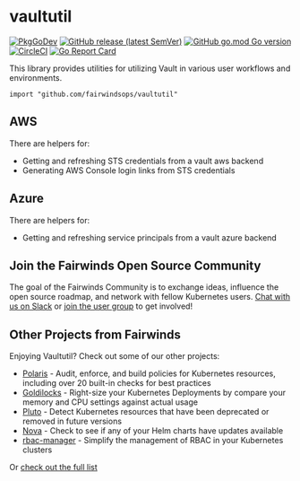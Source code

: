 # vaultutil

[![PkgGoDev][doc-image]][doc-link] [![GitHub release (latest SemVer)][release-image]][release-link] [![GitHub go.mod Go version][version-image]][version-link] [![CircleCI][circleci-image]][circleci-link] [![Go Report Card][goreport-image]][goreport-link]

[doc-image]: https://pkg.go.dev/badge/fairwindsops/vaultutil
[doc-link]: https://pkg.go.dev/github.com/fairwindsops/vaultutil

[version-image]: https://img.shields.io/github/go-mod/go-version/FairwindsOps/vaultutil
[version-link]: https://github.com/FairwindsOps/vaultutil

[release-image]: https://img.shields.io/github/v/release/FairwindsOps/vaultutil
[release-link]: https://github.com/FairwindsOps/vaultutil

[goreport-image]: https://goreportcard.com/badge/github.com/FairwindsOps/vaultutil
[goreport-link]: https://goreportcard.com/report/github.com/FairwindsOps/vaultutil

[circleci-image]: https://circleci.com/gh/FairwindsOps/vaultutil/tree/master.svg?style=svg
[circleci-link]: https://circleci.com/gh/FairwindsOps/vaultutil

This library provides utilities for utilizing Vault in various user workflows and environments.

```
import "github.com/fairwindsops/vaultutil"
```

## AWS

There are helpers for:

- Getting and refreshing STS credentials from a vault aws backend
- Generating AWS Console login links from STS credentials

## Azure

There are helpers for:

- Getting and refreshing service principals from a vault azure backend


## Join the Fairwinds Open Source Community

The goal of the Fairwinds Community is to exchange ideas, influence the open source roadmap, and network with fellow Kubernetes users. [Chat with us on Slack](https:\/\/join.slack.com\/t\/fairwindscommunity\/shared_invite\/zt-e3c6vj4l-3lIH6dvKqzWII5fSSFDi1g) or [join the user group](https:\/\/www.fairwinds.com\/open-source-software-user-group) to get involved!


## Other Projects from Fairwinds

Enjoying Vaultutil? Check out some of our other projects:
* [Polaris](https://github.com/FairwindsOps/Polaris) - Audit, enforce, and build policies for Kubernetes resources, including over 20 built-in checks for best practices
* [Goldilocks](https://github.com/FairwindsOps/Goldilocks) - Right-size your Kubernetes Deployments by compare your memory and CPU settings against actual usage
* [Pluto](https://github.com/FairwindsOps/Pluto) - Detect Kubernetes resources that have been deprecated or removed in future versions
* [Nova](https://github.com/FairwindsOps/Nova) - Check to see if any of your Helm charts have updates available
* [rbac-manager](https://github.com/FairwindsOps/rbac-manager) - Simplify the management of RBAC in your Kubernetes clusters

Or [check out the full list](https://www.fairwinds.com/open-source-software?utm_source=vaultutil&utm_medium=vaultutil&utm_campaign=vaultutil)
